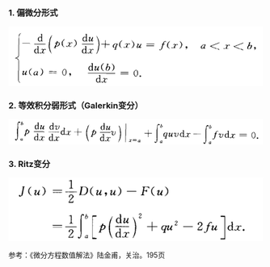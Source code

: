 ### 1. 偏微分形式

![image-20201209220431551](../imags/image-20201209220431551.png)



### 2. 等效积分弱形式（Galerkin变分）

![image-20201209220649422](../imags/image-20201209220649422.png)

### 3. Ritz变分

![image-20201209220713898](../imags/image-20201209220713898.png)





参考：《微分方程数值解法》陆金甫，关治。195页